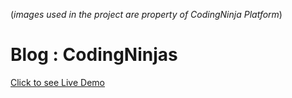(*images used in the project are property of CodingNinja Platform*)

# Blog : CodingNinjas
<a href = ""> Click to see Live Demo</a>
